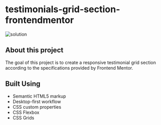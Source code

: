 # testimonials-grid-section-frontendmentor
![solution](https://github.com/andrewmartinn/testimonials-grid-section-frontendmentor/assets/152824513/cc1ba50f-47ba-470f-808e-c989766b2ff4)

## About this project

The goal of this project is to create a responsive testimonial grid section according to the specifications provided by Frontend Mentor.

## Built Using

- Semantic HTML5 markup
- Desktop-first workflow
- CSS custom properties
- CSS Flexbox
- CSS Grids
